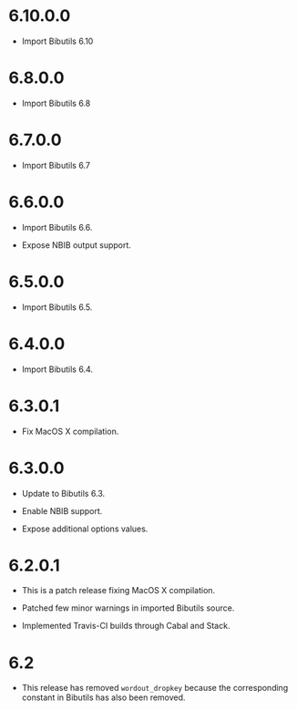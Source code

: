 # 6.10.0.0

  - Import Bibutils 6.10


# 6.8.0.0

  - Import Bibutils 6.8


# 6.7.0.0

  - Import Bibutils 6.7


# 6.6.0.0

  - Import Bibutils 6.6.

  - Expose NBIB output support.


# 6.5.0.0

  - Import Bibutils 6.5.


# 6.4.0.0

  - Import Bibutils 6.4.


# 6.3.0.1

  - Fix MacOS X compilation.


# 6.3.0.0

  - Update to Bibutils 6.3.

  - Enable NBIB support.

  - Expose additional options values.


# 6.2.0.1

  - This is a patch release fixing MacOS X compilation.

  - Patched few minor warnings in imported Bibutils source.

  - Implemented Travis-CI builds through Cabal and Stack.


# 6.2

  - This release has removed `wordout_dropkey` because the corresponding
    constant in Bibutils has also been removed.
